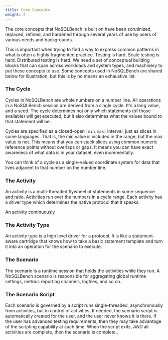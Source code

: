 ```yaml
---
title: Core Concepts
weight: 2
---
```


The core concepts that NoSQLBench is built on have been scrutinized,
replaced, refined, and hardened through several years of use
by users of various needs and backgrounds.

This is important when trying to find a way to express common patterns
in what is often a highly fragmented practice. Testing is hard. Scale
testing is hard. Distributed testing is hard. We need a set of conceptual
building blocks that can span across workloads and system types, and
machinery to put these concepts to use. Some concepts used in NoSQLBench
are shared below for illustration, but this is by no means an exhaustive
list.

### The Cycle

Cycles in NoSQLBench are whole numbers on a number line. All operations
in a NoSQLBench session are derived from a single cycle. It's a long value,
and a seed. The cycle determines not only which statements (of those available)
will get executed, but it also determines what the values bound to that
statement will be.

Cycles are specified as a closed-open `[min,max)` interval, just as slices
in some languages. That is, the min value is included in the range, but the
max value is not. This means that you can stack slices using common numeric
reference points without overlaps or gaps. It means you can have exact awareness
of what data is in your dataset, even incrementally.

You can think of a cycle as a single-valued coordinate system for data that
lives adjacent to that number on the number line.

### The Activity

An activity is a multi-threaded flywheel of statements in some sequence
and ratio. Activities run over the numbers in a cycle range. Each activity
has a driver type which determines the native protocol that it speaks.

An activity continuously

### The Activity Type

An activity type is a high level driver for a protocol. It is like a
statement-aware cartridge that knows how to take a basic statement template
and turn it into an operation for the scenario to execute.

### The Scenario

The scenario is a runtime session that holds the activities while they run.
A NoSQLBench scenario is responsible for aggregating global runtime settings,
metrics reporting channels, logfiles, and so on.

### The Scenario Script

Each scenario is governed by a script runs single-threaded, asynchronously
from activities, but in control of activities. If needed, the scenario script
is automatically created for the user, and the user never knows it is there.
If the user has advanced testing requirements, then they may take advantage
of the scripting capability at such time.
When the script exits, *AND* all activities are complete, then the scenario
is complete..
